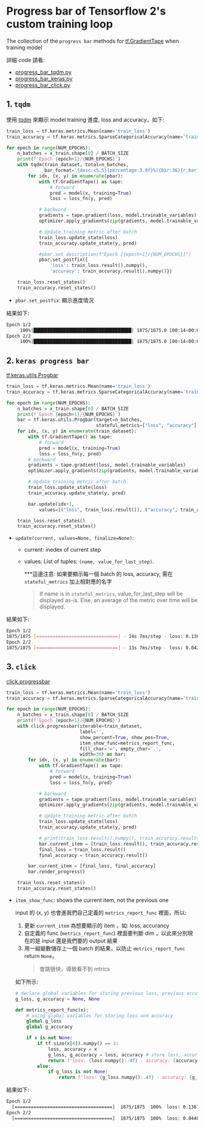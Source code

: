 # Progress bar of Tensorflow 2's custom training loop

The collection of the `progress bar` methods for [tf.GradientTape](https://www.tensorflow.org/api_docs/python/tf/GradientTape?hl=zh-tw) when training model

詳細 code 請看:

- [progress_bar_tqdm.py](https://github.com/kaka-lin/ML-Notes/blob/master/Pytorch/progress_bar/progress_bar_tqdm.py)
- [progress_bar_keras.py](https://github.com/kaka-lin/ML-Notes/blob/master/Pytorch/progress_bar/progress_bar_keras.py)
- [progress_bar_click.py](https://github.com/kaka-lin/ML-Notes/blob/master/Pytorch/progress_bar/progress_bar_click.py)

## 1. `tqdm`

使用 [tqdm](https://tqdm.github.io/) 來顯示 model training 進度, loss and accuracy，如下:

```python
train_loss = tf.keras.metrics.Mean(name='train_loss')
train_accuracy = tf.keras.metrics.SparseCategoricalAccuracy(name='train_accuracy')

for epoch in range(NUM_EPOCHS):
    n_batches = x_train.shape[0] / BATCH_SIZE
    print(f'Epoch {epoch+1}/{NUM_EPOCHS}')
    with tqdm(train_dataset, total=n_batches,
              bar_format='{desc:<5.5}{percentage:3.0f}%|{bar:36}{r_bar}') as pbar:
        for idx, (x, y) in enumerate(pbar):
            with tf.GradientTape() as tape:
                # forward
                pred = model(x, training=True)
                loss = loss_fn(y, pred)

            # backward
            gradients = tape.gradient(loss, model.trainable_variables)
            optimizer.apply_gradients(zip(gradients, model.trainable_variables))

            # Update training metric after batch
            train_loss.update_state(loss)
            train_accuracy.update_state(y, pred)

            #pbar.set_description(f"Epoch [{epoch+1}/{NUM_EPOCHS}]")
            pbar.set_postfix({
                'loss': train_loss.result().numpy(),
                'accuracy': train_accuracy.result().numpy()})

    train_loss.reset_states()
    train_accuracy.reset_states()
```
- `pbar.set_postfix`: 顯示進度情況

結果如下:

```bash
Epoch 1/2
     100%|████████████████████████████████████| 1875/1875.0 [00:14<00:00, 126.51it/s, loss=0.142, accuracy=0.956]
Epoch 2/2
     100%|████████████████████████████████████| 1875/1875.0 [00:14<00:00, 133.67it/s, loss=0.0439, accuracy=0.986]
```

## 2. `keras progress bar`

[tf.keras.utils.Progbar](https://www.tensorflow.org/api_docs/python/tf/keras/utils/Progbar)

```python
train_loss = tf.keras.metrics.Mean(name='train_loss')
train_accuracy = tf.keras.metrics.SparseCategoricalAccuracy(name='train_accuracy')

for epoch in range(NUM_EPOCHS):
    n_batches = x_train.shape[0] / BATCH_SIZE
    print(f'Epoch {epoch+1}/{NUM_EPOCHS}')
    bar = tf.keras.utils.Progbar(target=n_batches,
                                 stateful_metrics=["loss", "accuracy"])
    for idx, (x, y) in enumerate(train_dataset):
        with tf.GradientTape() as tape:
            # forward
            pred = model(x, training=True)
            loss = loss_fn(y, pred)
        # backward
        gradients = tape.gradient(loss, model.trainable_variables)
        optimizer.apply_gradients(zip(gradients, model.trainable_variables))

        # Update training metric after batch
        train_loss.update_state(loss)
        train_accuracy.update_state(y, pred)

        bar.update(idx+1,
            values=[("loss", train_loss.result()), ("accuracy", train_accuracy.result())])

    train_loss.reset_states()
    train_accuracy.reset_states()
```
- `update(current, values=None, finalize=None)`:
  - current: inedex of current step
  - values: List of tuples: `(name, value_for_last_step)`.

    ***這邊注意: 如果要顯示每一個 batch 的 loss, accuracy, 需在 `stateful_metrics` 加上相對應的名字

    > If name is in `stateful_metrics`, value_for_last_step will be displayed as-is.
    > Else, an average of the metric over time will be displayed.

結果如下:

```bash
Epoch 1/2
1875/1875 [==============================] - 14s 7ms/step - loss: 0.1366 - accuracy: 0.9585
Epoch 2/2
1875/1875 [==============================] - 13s 7ms/step - loss: 0.0428 - accuracy: 0.9868
```

## 3. `click`

[click.progressbar](https://click.palletsprojects.com/en/latest/api/#click.progressbar)

```python
train_loss = tf.keras.metrics.Mean(name='train_loss')
train_accuracy = tf.keras.metrics.SparseCategoricalAccuracy(name='train_accuracy')

for epoch in range(NUM_EPOCHS):
    n_batches = x_train.shape[0] / BATCH_SIZE
    print(f'Epoch {epoch+1}/{NUM_EPOCHS}')
    with click.progressbar(iterable=train_dataset,
                           label='',
                           show_percent=True, show_pos=True,
                           item_show_func=metrics_report_func,
                           fill_char='=', empty_char='.',
                           width=36) as bar:
        for idx, (x, y) in enumerate(bar):
            with tf.GradientTape() as tape:
                # forward
                pred = model(x, training=True)
                loss = loss_fn(y, pred)

            # backward
            gradients = tape.gradient(loss, model.trainable_variables)
            optimizer.apply_gradients(zip(gradients, model.trainable_variables))

            # Update training metric after batch
            train_loss.update_state(loss)
            train_accuracy.update_state(y, pred)

            # print(train_loss.result().numpy(), train_accuracy.result().numpy())
            bar.current_item = [train_loss.result(), train_accuracy.result()]
            final_loss = train_loss.result()
            final_accuracy = train_accuracy.result()

        bar.current_item = [final_loss, final_accuracy]
        bar.render_progress()

    train_loss.reset_states()
    train_accuracy.reset_states()
```
- `item_show_func`: shows the current item, not the previous one

    input 的 (x, y) 也會進我們自己定義的 `metrics_report_func` 裡面，所以:

    1. 更新 `current_item` 為想要顯示的 item ，如: loss, accurancy
    2. 自定義的 func (`metrics_report_func`) 裡面要判斷 dim ，以此來分別現在的是 input 還是我們要的 output 結果
    3. 用一組變數儲存上一個 batch 的結果，以防止 `metrics_report_func` return `None`。
        > 會跳很快，導致看不到 mtrics

    如下所示:

    ```python
    # declare global variables for storing previous loss, previous accuracy
    g_loss, g_accuracy = None, None

    def metrics_report_func(x):
        # using global variables for storing loss and accuracy
        global g_loss
        global g_accuracy

        if x is not None:
            if tf.size(x[0]).numpy() == 1:
                loss, accuracy = x
                g_loss, g_accuracy = loss, accuracy # store loss, accuracy into global variables
                return f'loss: {loss.numpy():.4f} - accuracy: {accuracy.numpy():.4f}'
            else:
                if g_loss is not None:
                    return f'loss: {g_loss.numpy():.4f} - accuracy: {g_accuracy.numpy():.4f}'
    ```

結果如下:

```bash
Epoch 1/2
  [====================================]  1875/1875  100%  loss: 0.1367 - accuracy: 0.9586
Epoch 2/2
  [====================================]  1875/1875  100%  loss: 0.0448 - accuracy: 0.9860
```
